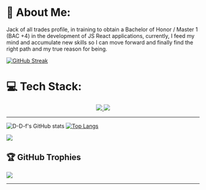 # 💫 About Me:

Jack of all trades profile, in training to obtain a Bachelor of Honor / Master 1 (BAC +4) in the development of JS React applications, currently, I feed my mind and accumulate new skills so I can move forward and finally find the right path and my true reason for being.

[![GitHub Streak](https://streak-stats.demolab.com?user=D-D-f&theme=tokyonight&date_format=j%20M%5B%20Y%5D)](https://git.io/streak-stats)

# 💻 Tech Stack:

<p align="center">
  <a href="https://skillicons.dev">
    <img src="https://skillicons.dev/icons?i=bootstrap,css,express,git,github,html,js,mongodb,nextjs,nodejs,postman,jest" />
    <img src="https://skillicons.dev/icons?i=react,sass,redux,styledcomponents,ts,vite,vscode" />
  </a>
</p>

---

![D-D-f's GitHub stats](https://github-readme-stats.vercel.app/api?username=d-d-f&theme=tokyonight&count_private=true)
[![Top Langs](https://github-readme-stats.vercel.app/api/top-langs/?username=D-D-f&theme=tokyonight&layout=compact)](https://github.com/anuraghazra/github-readme-stats)<br/>

![](<[https://github-readme-stats.vercel.app](https://kasa-git-main-d-d-f.vercel.app/)/api/top-langs/?username=d-d-f&theme=tokyonight&hide_border=false&include_all_commits=true&count_private=true&layout=compact>)

## 🏆 GitHub Trophies

![](https://github-profile-trophy.vercel.app/?username=d-d-f&theme=tokyonight&no-frame=true&no-bg=true&margin-w=4)

---

<!--
**d-d-f/d-d-f** is a ✨ _special_ ✨ repository because its `README.md` (this file) appears on your GitHub profile.

Here are some ideas to get you started:

- 🔭 I’m currently working on ...
- 🌱 I’m currently learning ...
- 👯 I’m looking to collaborate on ...
- 🤔 I’m looking for help with ...
- 💬 Ask me about ...
- 📫 How to reach me: ...
- 😄 Pronouns: ...
- ⚡ Fun fact: ...
-->
